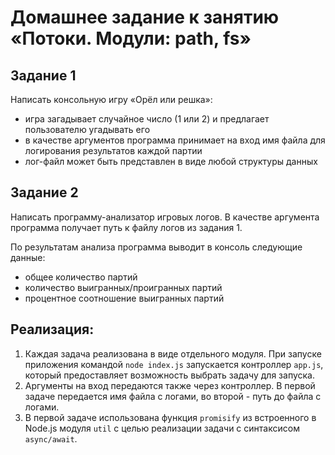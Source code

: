 # Домашнее задание к занятию «Потоки. Модули: path, fs»

## Задание 1
Написать консольную игру «Орёл или решка»:

* игра загадывает случайное число (1 или 2) и предлагает пользователю угадывать его
* в качестве аргументов программа принимает на вход имя файла для логирования результатов каждой партии
* лог-файл может быть представлен в виде любой структуры данных

## Задание 2

Написать программу-анализатор игровых логов. В качестве аргумента программа получает путь к файлу логов из задания 1. 

По результатам анализа программа выводит в консоль следующие данные: 
* общее количество партий
* количество выигранных/проигранных партий
* процентное соотношение выигранных партий

## Реализация:

1. Каждая задача реализована в виде отдельного модуля. При запуске приложения командой `node index.js` запускается контроллер `app.js`, который предоставляет возможность выбрать задачу для запуска.
1. Аргументы на вход передаются также через контроллер. В первой задаче передается имя файла с логами, во второй - путь до файла с логами.
1. В первой задаче использована функция `promisify` из встроенного в Node.js модуля `util` с целью реализации задачи с синтаксисом `async/await`.
